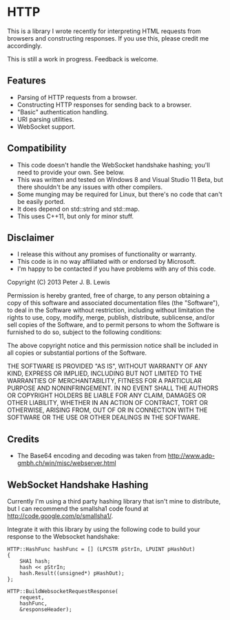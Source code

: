 HTTP
====

This is a library I wrote recently for interpreting HTML requests from browsers and constructing responses. If you use this, please credit me accordingly.

This is still a work in progress. Feedback is welcome.

Features
--------

- Parsing of HTTP requests from a browser.
- Constructing HTTP responses for sending back to a browser.
- "Basic" authentication handling.
- URI parsing utilities.
- WebSocket support.

Compatibility
-------------

- This code doesn't handle the WebSocket handshake hashing; you'll need to provide your own. See below.
- This was written and tested on Windows 8 and Visual Studio 11 Beta, but there shouldn't be any issues with other compilers.
- Some munging may be required for Linux, but there's no code that can't be easily ported.
- It does depend on std::string and std::map. 
- This uses C++11, but only for minor stuff.

Disclaimer
----------

- I release this without any promises of functionality or warranty. 
- This code is in no way affiliated with or endorsed by Microsoft.
- I'm happy to be contacted if you have problems with any of this code.

Copyright (C) 2013 Peter J. B. Lewis

Permission is hereby granted, free of charge, to any person obtaining a copy of this software 
and associated documentation files (the "Software"), to deal in the Software without restriction,
including without limitation the rights to use, copy, modify, merge, publish, distribute, 
sublicense, and/or sell copies of the Software, and to permit persons to whom the Software is 
furnished to do so, subject to the following conditions:

The above copyright notice and this permission notice shall be included in all copies or 
substantial portions of the Software.

THE SOFTWARE IS PROVIDED "AS IS", WITHOUT WARRANTY OF ANY KIND, EXPRESS OR IMPLIED, INCLUDING 
BUT NOT LIMITED TO THE WARRANTIES OF MERCHANTABILITY, FITNESS FOR A PARTICULAR PURPOSE AND 
NONINFRINGEMENT. IN NO EVENT SHALL THE AUTHORS OR COPYRIGHT HOLDERS BE LIABLE FOR ANY CLAIM, 
DAMAGES OR OTHER LIABILITY, WHETHER IN AN ACTION OF CONTRACT, TORT OR OTHERWISE, ARISING FROM, 
OUT OF OR IN CONNECTION WITH THE SOFTWARE OR THE USE OR OTHER DEALINGS IN THE SOFTWARE.


Credits
-------

- The Base64 encoding and decoding was taken from http://www.adp-gmbh.ch/win/misc/webserver.html

WebSocket Handshake Hashing
---------------------------

Currently I'm using a third party hashing library that isn't mine to distribute, but I can recommend the smallsha1 code found at http://code.google.com/p/smallsha1/.

Integrate it with this library by using the following code to build your response to the Websocket handshake:

	HTTP::HashFunc hashFunc = [] (LPCSTR pStrIn, LPUINT pHashOut)
	{
		SHA1 hash;
		hash << pStrIn;
		hash.Result((unsigned*) pHashOut);
	};

	HTTP::BuildWebsocketRequestResponse(
		request,
		hashFunc,
		&responseHeader);
